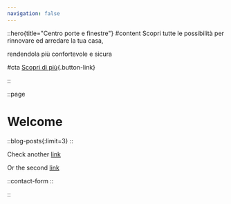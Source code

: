 ```yaml
---
navigation: false
---
```


::hero{title="Centro porte e finestre"}
#content
Scopri tutte le possibilità per rinnovare ed arredare la tua casa,

rendendola più confortevole e sicura

#cta
[Scopri di più](/contatti){.button-link}

::

::page
# Welcome
  ::blog-posts{:limit=3}
  ::

Check another [link](/news/first)

Or the second [link](/news/second)

  ::contact-form
  ::

::